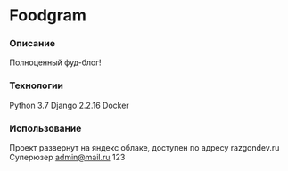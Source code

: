 # Foodgram
### Описание
Полноценный фуд-блог!
### Технологии
Python 3.7
Django 2.2.16
Docker

### Использование
Проект развернут на яндекс облаке, доступен по адресу razgondev.ru
Суперюзер
admin@mail.ru
123

